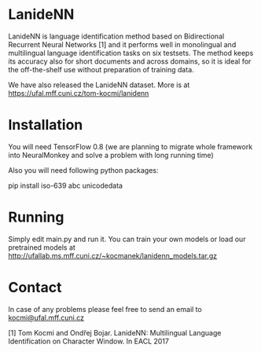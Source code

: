 # LanideNN

LanideNN is language identification method based on Bidirectional Recurrent Neural Networks [1] and it performs well in monolingual and multilingual language identification tasks on six testsets. The method keeps its accuracy also for short documents and across domains, so it is ideal for the off-the-shelf use without preparation of training data.

We have also released the LanideNN dataset. More is at https://ufal.mff.cuni.cz/tom-kocmi/lanidenn


# Installation

You will need TensorFlow 0.8 (we are planning to migrate whole framework into
 NeuralMonkey and solve a problem with long running time)

Also you will need following python packages:

  pip install iso-639 abc unicodedata


# Running

Simply edit main.py and run it. You can train your own models or load
our pretrained models at
http://ufallab.ms.mff.cuni.cz/~kocmanek/lanidenn_models.tar.gz

# Contact

In case of any problems please feel free to send an email to
kocmi@ufal.mff.cuni.cz


[1] Tom Kocmi and Ondřej Bojar. LanideNN: Multilingual Language Identification on Character Window. In EACL 2017
